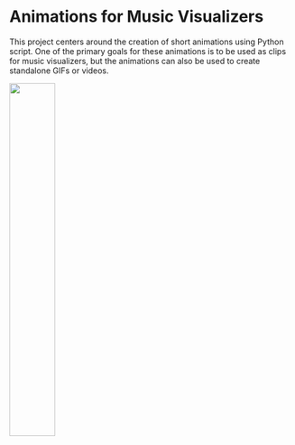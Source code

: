 # Animations for Music Visualizers
This project centers around the creation of short animations using Python script. One of the primary goals for these animations is to be used as clips for music visualizers, but the animations can also be used to create standalone GIFs or videos. 

<p style="align:center">
  <img src="https://github.com/gaw1ik/visualizers/blob/master/stars_twinkle_1.gif" width="40%"/>
</p>
